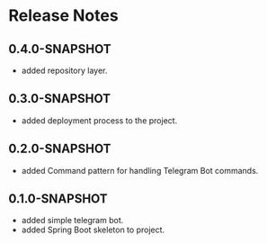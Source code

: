 # Release Notes

## 0.4.0-SNAPSHOT

* added repository layer.

## 0.3.0-SNAPSHOT

* added deployment process to the project.

## 0.2.0-SNAPSHOT

* added Command pattern for handling Telegram Bot commands.

## 0.1.0-SNAPSHOT

* added simple telegram bot.
* added Spring Boot skeleton to project.
